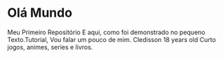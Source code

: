 # Olá Mundo
Meu Primeiro Repositório
E aqui, como foi demonstrado no pequeno Texto.Tutorial, Vou falar um pouco de mim.
Cledisson
18 years old
Curto jogos, animes, series e livros.
